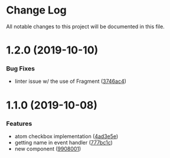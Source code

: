 # Change Log

All notable changes to this project will be documented in this file.

<a name="1.2.0"></a>
# 1.2.0 (2019-10-10)


### Bug Fixes

* linter issue w/ the use of Fragment ([3746ac4](https://github.com/SUI-Components/sui-components/commit/3746ac4))



<a name="1.1.0"></a>
# 1.1.0 (2019-10-08)


### Features

* atom checkbox implementation ([4ad3e5e](https://github.com/SUI-Components/sui-components/commit/4ad3e5e))
* getting name in event handler ([777bc1c](https://github.com/SUI-Components/sui-components/commit/777bc1c))
* new component ([9908001](https://github.com/SUI-Components/sui-components/commit/9908001))



